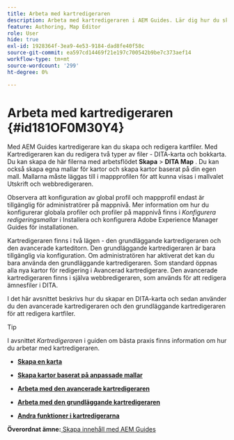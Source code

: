 ```yaml
---
title: Arbeta med kartredigeraren
description: Arbeta med kartredigeraren i AEM Guides. Lär dig hur du skapar och redigerar en kartfil i AEM kartredigerare.
feature: Authoring, Map Editor
role: User
hide: true
exl-id: 1928364f-3ea9-4e53-9184-dad8fe40f58c
source-git-commit: ea597cd14469f21e197c700542b9be7c373aef14
workflow-type: tm+mt
source-wordcount: '299'
ht-degree: 0%

---
```


# Arbeta med kartredigeraren {#id181OF0M30Y4}

Med AEM Guides kartredigerare kan du skapa och redigera kartfiler. Med Kartredigeraren kan du redigera två typer av filer - DITA-karta och bokkarta. Du kan skapa de här filerna med arbetsflödet **Skapa** \> **DITA Map** . Du kan också skapa egna mallar för kartor och skapa kartor baserat på din egen mall. Mallarna måste läggas till i mappprofilen för att kunna visas i mallvalet Utskrift och webbredigeraren.

Observera att konfiguration av global profil och mappprofil endast är tillgänglig för administratörer på mappnivå. Mer information om hur du konfigurerar globala profiler och profiler på mappnivå finns i *Konfigurera redigeringsmallar* i Installera och konfigurera Adobe Experience Manager Guides för installationen.

Kartredigeraren finns i två lägen - den grundläggande kartredigeraren och den avancerade karteditorn. Den grundläggande kartredigeraren är bara tillgänglig via konfiguration. Om administratören har aktiverat det kan du bara använda den grundläggande kartredigeraren. Som standard öppnas alla nya kartor för redigering i Avancerad kartredigerare. Den avancerade kartredigeraren finns i själva webbredigeraren, som används för att redigera ämnesfiler i DITA.

I det här avsnittet beskrivs hur du skapar en DITA-karta och sedan använder du den avancerade kartredigeraren och den grundläggande kartredigeraren för att redigera kartfiler.

>[!TIP]
>
> I avsnittet *Kartredigeraren* i guiden om bästa praxis finns information om hur du arbetar med kartredigeraren.

- **[Skapa en karta](map-editor-create-map.md)**

- **[Skapa kartor baserat på anpassade mallar](create-maps-customized-templates.md)**

- **[Arbeta med den avancerade kartredigeraren](map-editor-advanced-map-editor.md)**

- **[Arbeta med den grundläggande kartredigeraren](map-editor-basic-map-editor.md)**

- **[Andra funktioner i kartredigerarna](map-editor-other-features.md)**


**Överordnat ämne:**&#x200B;[&#x200B; Skapa innehåll med AEM Guides](authoring-content-xml-doc.md)
